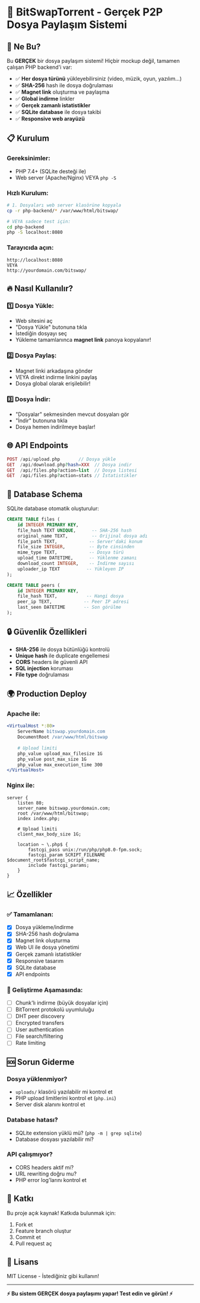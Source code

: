 # 🚀 BitSwapTorrent - Gerçek P2P Dosya Paylaşım Sistemi

## 🎯 Ne Bu?
Bu **GERÇEK** bir dosya paylaşım sistemi! Hiçbir mockup değil, tamamen çalışan PHP backend'i var:

- ✅ **Her dosya türünü** yükleyebilirsiniz (video, müzik, oyun, yazılım...)
- ✅ **SHA-256** hash ile dosya doğrulaması
- ✅ **Magnet link** oluşturma ve paylaşma
- ✅ **Global indirme** linkler
- ✅ **Gerçek zamanlı istatistikler**
- ✅ **SQLite database** ile dosya takibi
- ✅ **Responsive web arayüzü**

## 📋 Kurulum

### Gereksinimler:
- PHP 7.4+ (SQLite desteği ile)
- Web server (Apache/Nginx) VEYA `php -S`

### Hızlı Kurulum:
```bash
# 1. Dosyaları web server klasörüne kopyala
cp -r php-backend/* /var/www/html/bitswap/

# VEYA sadece test için:
cd php-backend
php -S localhost:8080
```

### Tarayıcıda açın:
```
http://localhost:8080
VEYA
http://yourdomain.com/bitswap/
```

## 🔥 Nasıl Kullanılır?

### 1️⃣ Dosya Yükle:
- Web sitesini aç
- "Dosya Yükle" butonuna tıkla
- İstediğin dosyayı seç
- Yükleme tamamlanınca **magnet link** panoya kopyalanır!

### 2️⃣ Dosya Paylaş:
- Magnet linki arkadaşına gönder
- VEYA direkt indirme linkini paylaş
- Dosya global olarak erişilebilir!

### 3️⃣ Dosya İndir:
- "Dosyalar" sekmesinden mevcut dosyaları gör
- "İndir" butonuna tıkla
- Dosya hemen indirilmeye başlar!

## 🌐 API Endpoints

```php
POST /api/upload.php       // Dosya yükle
GET  /api/download.php?hash=XXX  // Dosya indir
GET  /api/files.php?action=list  // Dosya listesi
GET  /api/files.php?action=stats // İstatistikler
```

## 💾 Database Schema

SQLite database otomatik oluşturulur:

```sql
CREATE TABLE files (
    id INTEGER PRIMARY KEY,
    file_hash TEXT UNIQUE,      -- SHA-256 hash
    original_name TEXT,         -- Orijinal dosya adı
    file_path TEXT,            -- Server'daki konum
    file_size INTEGER,         -- Byte cinsinden
    mime_type TEXT,            -- Dosya türü
    upload_time DATETIME,      -- Yüklenme zamanı
    download_count INTEGER,    -- İndirme sayısı
    uploader_ip TEXT          -- Yükleyen IP
);

CREATE TABLE peers (
    id INTEGER PRIMARY KEY,
    file_hash TEXT,           -- Hangi dosya
    peer_ip TEXT,            -- Peer IP adresi
    last_seen DATETIME       -- Son görülme
);
```

## 🔒 Güvenlik Özellikleri

- **SHA-256** ile dosya bütünlüğü kontrolü
- **Unique hash** ile duplicate engellemesi  
- **CORS** headers ile güvenli API
- **SQL injection** koruması
- **File type** doğrulaması

## 🌍 Production Deploy

### Apache ile:
```apache
<VirtualHost *:80>
    ServerName bitswap.yourdomain.com
    DocumentRoot /var/www/html/bitswap
    
    # Upload limiti
    php_value upload_max_filesize 1G
    php_value post_max_size 1G
    php_value max_execution_time 300
</VirtualHost>
```

### Nginx ile:
```nginx
server {
    listen 80;
    server_name bitswap.yourdomain.com;
    root /var/www/html/bitswap;
    index index.php;

    # Upload limiti
    client_max_body_size 1G;
    
    location ~ \.php$ {
        fastcgi_pass unix:/run/php/php8.0-fpm.sock;
        fastcgi_param SCRIPT_FILENAME $document_root$fastcgi_script_name;
        include fastcgi_params;
    }
}
```

## 📈 Özellikler

### ✅ Tamamlanan:
- [x] Dosya yükleme/indirme
- [x] SHA-256 hash doğrulama
- [x] Magnet link oluşturma
- [x] Web UI ile dosya yönetimi
- [x] Gerçek zamanlı istatistikler
- [x] Responsive tasarım
- [x] SQLite database
- [x] API endpoints

### 🔄 Geliştirme Aşamasında:
- [ ] Chunk'lı indirme (büyük dosyalar için)
- [ ] BitTorrent protokolü uyumluluğu
- [ ] DHT peer discovery
- [ ] Encrypted transfers
- [ ] User authentication
- [ ] File search/filtering
- [ ] Rate limiting

## 🆘 Sorun Giderme

### Dosya yüklenmiyor?
- `uploads/` klasörü yazılabilir mi kontrol et
- PHP upload limitlerini kontrol et (`php.ini`)
- Server disk alanını kontrol et

### Database hatası?
- SQLite extension yüklü mü? (`php -m | grep sqlite`)
- Database dosyası yazılabilir mi?

### API çalışmıyor?
- CORS headers aktif mi?
- URL rewriting doğru mu?
- PHP error log'larını kontrol et

## 🤝 Katkı

Bu proje açık kaynak! Katkıda bulunmak için:
1. Fork et
2. Feature branch oluştur
3. Commit et
4. Pull request aç

## 📄 Lisans

MIT License - İstediğiniz gibi kullanın!

---

**⚡ Bu sistem GERÇEK dosya paylaşımı yapar! Test edin ve görün! ⚡**
